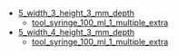 * [5_width_3_height_3_mm_depth](5_width_3_height_3_mm_depth)
  * [tool_syringe_100_ml_1_multiple_extra](5_width_3_height_3_mm_depth/tool_syringe_100_ml_1_multiple_extra)
* [5_width_4_height_3_mm_depth](5_width_4_height_3_mm_depth)
  * [tool_syringe_100_ml_1_multiple_extra](5_width_4_height_3_mm_depth/tool_syringe_100_ml_1_multiple_extra)
